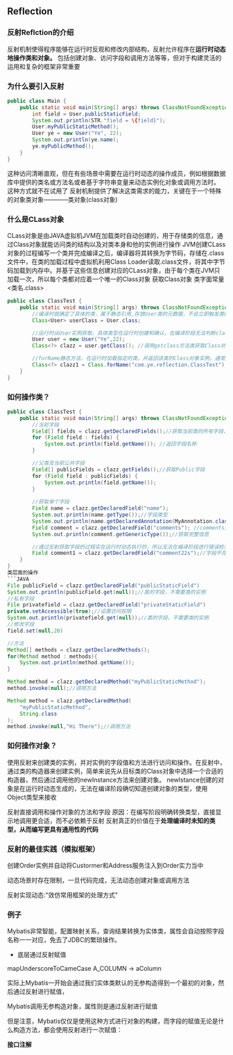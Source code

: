 ## Reflection
### 反射Reflction的介绍
反射机制使得程序能够在运行时反观和修改内部结构，反射允许程序在**运行时动态地操作类和对象。**
包括创建对象、访问字段和调用方法等等，但对于构建灵活的运用和复杂的框架非常重要

### 为什么要引入反射
```JAVA
public class Main {
    public static void main(String[] args) throws ClassNotFoundException {
        int field = User.publicStaticField;
        System.out.println(STR."field = \{field}");
        User.myPublicStaticMethod();
        User ye = new User("Ye", 22);
        System.out.println(ye.name);
        ye.myPublicMethod();
    }
}
```
这种访问清晰直观，但在有些场景中需要在运行时动态的操作成员，例如根据数据库中提供的类名或方法名或者基于字符串变量来动态实例化对象或调用方法时。 这种方式就不在试用了
反射机制提供了解决这类需求的能力，关键在于一个特殊的对象类对象————类对象(class对象)
### 什么是CLass对象
CLass对象是由JAVA虚拟机JVM在加载类时自动创建的，用于存储类的信息，通过Class对象就能访问类的结构以及对类本身和他的实例进行操作
JVM创建CLass对象的过程编写一个类并完成编译之后，编译器将其转换为字节码，存储在.class文件中，在类的加载过程中虚拟机利用Class Loader读取.class文件，将其中字节码加载到内存中。并基于这些信息创建对应的CLass对象，由于每个类在JVM只加载一次，所以每个类都对应着一个唯一的Class对象
获取Class对象
类字面常量<类名.class>
```JAVA
public class ClassTest {
    public static void main(String[] args) throws ClassNotFoundException, NoSuchFieldException {
        //编译时就确定了具体的类，属于静态引用,存放User类的元数据，不会立即触发类的初始化；访问静态成员或创建实例才会触发
        Class<User> userClass = User.class;

        //运行时从User实例获取，具体类型在运行时创建和确认，在编译阶段无法判断class对象的确切类型
        User user = new User("Ye",22);
        Class<?> clazz = user.getClass(); //调用getclass方法类获取Class对象

        //forName静态方法，在运行时加载指定的类，并返回该类的Class对象实例，通常用于类名在编译时不可知的场景；立即触发类的初始化
        Class<?> clazz1 = Class.forName("com.ye.reflection.ClassTest");//字符串参数，表示代加载类的完全限定名Fully qualified name
    }
}
```


### 如何操作类？
```JAVA
public class ClassTest {
    public static void main(String[] args) throws ClassNotFoundException, NoSuchFieldException { 
        //当前字段
        Field[] fields = clazz.getDeclaredFields();//获取当前类的所有字段，无视访问权限
        for (Field field : fields) {
            System.out.println(field.getName()); //返回字段名称
        }

        //父类及当前公共字段
        Field[] publicFields = clazz.getFields();//获取Public字段
        for (Field field : publicFields) {
            System.out.println(field.getName());
        }
        
        //获取单个字段
        Field name = clazz.getDeclaredField("name");
        System.out.println(name.getType());//字段类型
        System.out.println(name.getDeclaredAnnotation(MyAnnotation.class));//字段类型,（没有注解的字段null）
        Field comment = clazz.getDeclaredField("comments"); //comments是一个泛型 
        System.out.println(comment.getGenericType());//获取完整信息

        //通过反射获取字段的过程实在运行时动态执行的，所以无法在编译阶段进行错误检测和捕获，错误只在程序执行时被发现和处理
        Field comment1 = clazz.getDeclaredField("comment22s");//字段不存在，编译不报错，而是NoSuchFieldException
    }
}
类层面的操作
```JAVA
File publicField = clazz.getDeclaredField("publicStaticField")
System.out.println(publicField.get(null));//类的字段，不需要类的实例
//私有字段
File privatefield = clazz.getDeclaredField("privateStaticField")
private.setAccessible(true);//设置访问权限
System.out.println(privatefield.get(null));//类的字段，不需要类的实例
//修改字段
field.set(null,20)

//方法
Method[] methods = clazz.getDeclaredMethods();
for(Method method : methods){
    System.out.println(method.getName());
}

Method method = clazz.getDeclaredMethod("myPublicStaticMethod");
method.invoke(null);//调用方法

Method method = clazz.getDeclaredMethod(
    "myPublicStaticMethod",
    String.class
);
method.invoke(null,"Hi There");//调用方法
```
### 如何操作对象？
使用反射来创建类的实例，并对实例的字段值和方法进行访问和操作。在反射中，通过类的构造器来创建实例，简单来说先从目标类的Class对象中选择一个合适的构造器，然后通过调用他的newInstance方法来创建对象。
newIstance创建的对象是在运行时动态生成的，无法在编译阶段确切知道创建对象的类型，使用Object类型来接收


反射直接调用和操作对象的方法和字段
原因：在编写阶段明确转换类型，直接显示地调用更合适，而不必依赖于反射
反射真正的价值在于**处理编译时未知的类型，从而编写更具有通用性的代码**

### 反射的最佳实践（模拟框架）
创建Order实例并自动将Custormer和Address服务注入到Order实力当中

动态场景时存在限制，一旦代码完成，无法动态创建对象或调用方法

反射实现动态:"效仿常用框架的处理方式"



### 例子

Mybatis非常智能，配置映射关系，查询结果转换为实体类，属性会自动按照字段名称一一对应，免去了JDBC的繁琐操作。

- 底层通过反射赋值


mapUnderscoreToCameCase A_COLUMN -> aColumn

实际上Mybatis一开始会通过我们实体类默认的无参构造得到一个最初的对象，然后通过反射进行赋值，

Mybatis调用无参构造对象，属性则是通过反射进行赋值

但是注意，Mybatis仅仅是使用这种方式进行对象的构建，而字段的赋值无论是什么构造方法，都会使用反射进行一次赋值：

**接口注解**